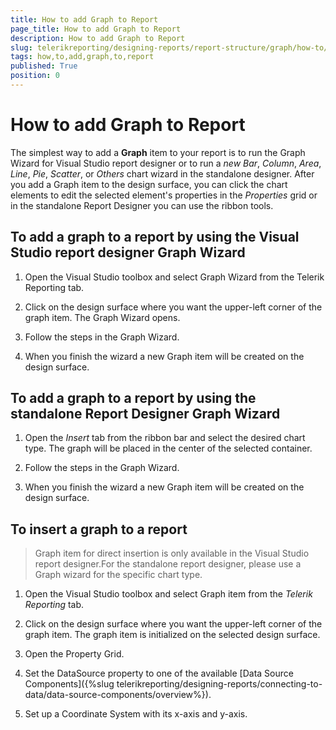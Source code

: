 ```yaml
---
title: How to add Graph to Report
page_title: How to add Graph to Report 
description: How to add Graph to Report
slug: telerikreporting/designing-reports/report-structure/graph/how-to/how-to-add-graph-to-report
tags: how,to,add,graph,to,report
published: True
position: 0
---
```


# How to add Graph to Report

The simplest way to add a __Graph__ item to your report is to run the Graph Wizard for Visual Studio report designer or to run a *new Bar*, *Column*, *Area*, *Line*, *Pie*, *Scatter*, or *Others* chart wizard in the standalone designer. After you add a Graph item to the design surface, you can click the chart elements to edit the selected element's properties in the *Properties* grid or in the standalone Report Designer you can use the ribbon tools. 

## To add a graph to a report by using the Visual Studio report designer Graph Wizard

1. Open the Visual Studio toolbox and select Graph Wizard from the Telerik Reporting tab.

1. Click on the design surface where you want the upper-left corner of the graph item. The Graph Wizard opens. 

1. Follow the steps in the Graph Wizard.

1. When you finish the wizard a new Graph item will be created on the design surface. 

## To add a graph to a report by using the standalone Report Designer Graph Wizard

1. Open the *Insert* tab from the ribbon bar and select the desired chart type. The graph will be placed in the center of the selected container.

1. Follow the steps in the Graph Wizard.

1. When you finish the wizard a new Graph item will be created on the design surface. 

## To insert a graph to a report

> Graph item for direct insertion is only available in the Visual Studio report designer.For the standalone report designer, please use a Graph wizard for the specific chart type.

1. Open the Visual Studio toolbox and select Graph item from the *Telerik Reporting* tab.

1. Click on the design surface where you want the upper-left corner of the graph item. The graph item is initialized on the selected design surface.

1. Open the Property Grid.

1. Set the DataSource property to one of the available [Data Source Components]({%slug telerikreporting/designing-reports/connecting-to-data/data-source-components/overview%}).

1. Set up a Coordinate System with its x-axis and y-axis.
